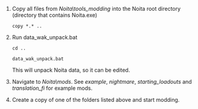 1) Copy all files from _Noita\tools_modding_ into the Noita root directory (directory that contains Noita.exe)

    `copy *.* ..`
2) Run data_wak_unpack.bat

    `cd ..`

    `data_wak_unpack.bat`

    This will unpack Noita data, so it can be edited.

3) Navigate to _Noita\mods_. See _example_, _nightmare_, _starting_loadouts_ and _translation_fi_ for example mods.
4) Create a copy of one of the folders listed above and start modding.